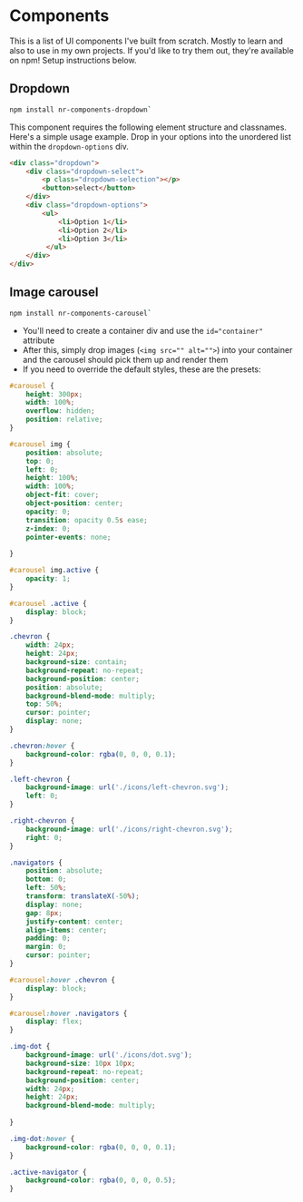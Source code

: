 # Components
This is a list of UI components I've built from scratch. Mostly to learn and also to use in my own projects. If you'd like to try them out, they're available on npm! Setup instructions below.

## Dropdown
```bash
npm install nr-components-dropdown`
```
This component requires the following element structure and classnames. Here's a simple usage example. Drop in your options into the unordered list within the `dropdown-options` div.

```html
<div class="dropdown">
    <div class="dropdown-select">
        <p class="dropdown-selection"></p>
        <button>select</button>
    </div>
    <div class="dropdown-options">
        <ul>
            <li>Option 1</li>
            <li>Option 2</li>
            <li>Option 3</li>
         </ul>
    </div>
</div>
```

## Image carousel
```bash
npm install nr-components-carousel`
```

* You'll need to create a container div and use the `id="container"` attribute
* After this, simply drop images (`<img src="" alt="">`) into your container and the carousel should pick them up and render them
* If you need to override the default styles, these are the presets:

```css
#carousel {
    height: 300px;
    width: 100%;
    overflow: hidden;
    position: relative;
}

#carousel img {
    position: absolute;
    top: 0;
    left: 0;
    height: 100%;
    width: 100%;
    object-fit: cover;
    object-position: center;
    opacity: 0;
    transition: opacity 0.5s ease;
    z-index: 0;
    pointer-events: none;
    
}

#carousel img.active {
    opacity: 1;
}

#carousel .active {
    display: block;
}

.chevron {
    width: 24px;
    height: 24px;
    background-size: contain;
    background-repeat: no-repeat;
    background-position: center;
    position: absolute;
    background-blend-mode: multiply;
    top: 50%;
    cursor: pointer;
    display: none;
}

.chevron:hover {
    background-color: rgba(0, 0, 0, 0.1);
}

.left-chevron {
    background-image: url('./icons/left-chevron.svg');
    left: 0;
}

.right-chevron {
    background-image: url('./icons/right-chevron.svg');
    right: 0;
}

.navigators {
    position: absolute;
    bottom: 0;
    left: 50%;
    transform: translateX(-50%);
    display: none;
    gap: 8px;
    justify-content: center;
    align-items: center;
    padding: 0;
    margin: 0;
    cursor: pointer;
}

#carousel:hover .chevron {
    display: block;
}

#carousel:hover .navigators {
    display: flex;
}

.img-dot {
    background-image: url('./icons/dot.svg');
    background-size: 10px 10px;
    background-repeat: no-repeat;
    background-position: center;
    width: 24px;  
    height: 24px;
    background-blend-mode: multiply;
    
}

.img-dot:hover {
    background-color: rgba(0, 0, 0, 0.1);
}

.active-navigator {
    background-color: rgba(0, 0, 0, 0.5);
}
```


